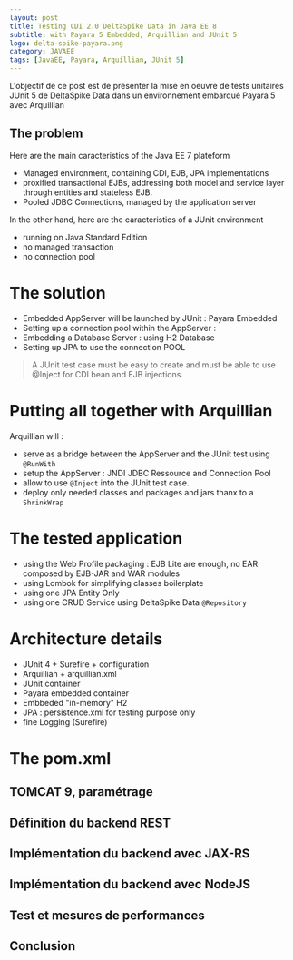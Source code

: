 ```yaml
---
layout: post
title: Testing CDI 2.0 DeltaSpike Data in Java EE 8
subtitle: with Payara 5 Embedded, Arquillian and JUnit 5
logo: delta-spike-payara.png
category: JAVAEE
tags: [JavaEE, Payara, Arquillian, JUnit 5]
---
```


<div class="intro" markdown='1'>
L'objectif de ce post est de présenter la mise en oeuvre de tests unitaires
JUnit 5 de DeltaSpike Data dans un environnement embarqué Payara 5 avec Arquillian
</div>
<!--excerpt-->


## The problem

Here are the main caracteristics of the Java EE 7 plateform
* Managed environment, containing CDI, EJB, JPA implementations
* proxified transactional EJBs, addressing both model and service layer through entities and stateless EJB.
* Pooled JDBC Connections, managed by the application server

In the other hand, here are the caracteristics of a JUnit environment
* running on Java Standard Edition
* no managed transaction
* no connection pool

# The solution

* Embedded AppServer will be launched by JUnit : Payara Embedded
* Setting up a connection pool within the AppServer :
* Embedding a Database Server : using H2 Database
* Setting up JPA to use the connection POOL

> A JUnit test case must be easy to create and must be able to use @Inject for CDI bean and EJB injections.

# Putting all together with Arquillian

Arquillian will :
* serve as a bridge between the AppServer and the JUnit test using `@RunWith`
* setup the AppServer : JNDI JDBC Ressource and Connection Pool
* allow to use `@Inject` into the JUnit test case.
* deploy only needed classes and packages and jars thanx to a `ShrinkWrap`

# The tested application

* using the Web Profile packaging : EJB Lite are enough, no EAR composed by EJB-JAR and WAR modules
* using Lombok for simplifying classes boilerplate
* using one JPA Entity Only
* using one CRUD Service using DeltaSpike Data `@Repository`

# Architecture details

* JUnit 4 + Surefire + configuration
* Arquillian + arquillian.xml
* JUnit container
* Payara embedded container
* Embbeded "in-memory" H2 
* JPA : persistence.xml for testing purpose only
* fine Logging (Surefire)

# The pom.xml



## TOMCAT 9, paramétrage

## Définition du backend REST

## Implémentation du backend avec JAX-RS

## Implémentation du backend avec NodeJS

## Test et mesures de performances

## Conclusion


